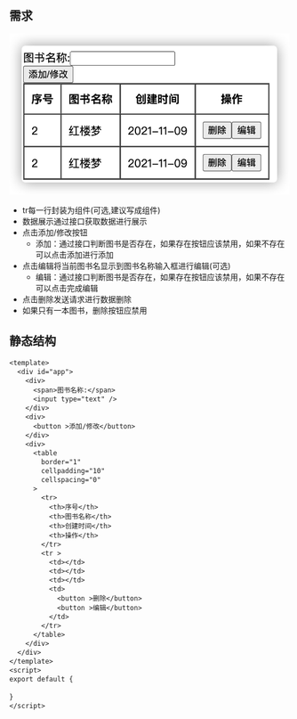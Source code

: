 ## 需求

![image-20211113132224552](images/image-20211113132224552.png)

+ tr每一行封装为组件(可选,建议写成组件)
+ 数据展示通过接口获取数据进行展示
+ 点击添加/修改按钮
  + 添加：通过接口判断图书是否存在，如果存在按钮应该禁用，如果不存在可以点击添加进行添加
+ 点击编辑将当前图书名显示到图书名称输入框进行编辑(可选)
  + 编辑：通过接口判断图书是否存在，如果存在按钮应该禁用，如果不存在可以点击完成编辑
+ 点击删除发送请求进行数据删除
+ 如果只有一本图书，删除按钮应禁用



## 静态结构

```vue
<template>
  <div id="app">
    <div>
      <span>图书名称:</span>
      <input type="text" />
    </div>
    <div>
      <button >添加/修改</button>
    </div>
    <div>
      <table
        border="1"
        cellpadding="10"
        cellspacing="0"
      >
        <tr>
          <th>序号</th>
          <th>图书名称</th>
          <th>创建时间</th>
          <th>操作</th>
        </tr>
        <tr >
          <td></td>
          <td></td>
          <td></td>
          <td>
            <button >删除</button>
            <button >编辑</button>
          </td>
        </tr>
      </table>
    </div>
  </div>
</template>
<script>
export default {

}
</script>

```

